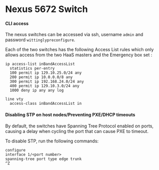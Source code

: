 # Nexus 5672 Switch

#### CLI access

The nexus switches can be accessed via ssh, username `admin` and
password `wittinglypreconfigure`.

Each of the two switches has the following Access List rules which only allows access from the two HaaS masters and the Emergency box set :

    ip access-list inBandAccessList
      statistics per-entry
      100 permit ip 129.10.25.0/24 any
      200 permit ip 10.0.0.0/8 any
      300 permit ip 192.168.24.0/24 any
      400 permit ip 129.10.3.0/24 any
      1000 deny ip any any log

    line vty
      access-class inBandAccessList in

#### Disabling STP on host nodes/Preventing PXE/DHCP timeouts

By default, the switches have Spanning Tree Protocol enabled on ports, causing
a delay when cycling the port that can cause PXE to timeout.

To disable STP, run the following commands:
```
configure
interface 1/<port number>
spanning-tree port type edge trunk
^Z
```
